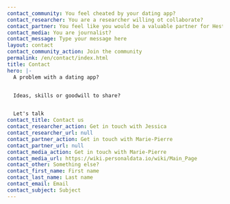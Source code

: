 ```yaml
---
contact_community: You feel cheated by your dating app?
contact_researcher: You are a researcher willing ot collaborate?
contact_partner: You feel like you would be a valuable partner for HestiaLabs?
contact_media: You are journalist?
contact_message: Type your message here
layout: contact
contact_community_action: Join the community
permalink: /en/contact/index.html
title: Contact
hero: |-
  A problem with a dating app?


  Ideas, skills or goodwill to share? 


  Let's talk
contact_title: Contact us
contact_researcher_action: Get in touch with Jessica
contact_researcher_url: null
contact_partner_action: Get in touch with Marie-Pierre
contact_partner_url: null
contact_media_action: Get in touch with Marie-Pierre
contact_media_url: https://wiki.personaldata.io/wiki/Main_Page
contact_other: Something else?
contact_first_name: First name
contact_last_name: Last name
contact_email: Email
contact_subject: Subject
---
```


